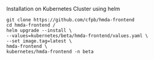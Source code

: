 Installation on Kubernetes Cluster using helm
```
git clone https://github.com/cfpb/hmda-frontend
cd hmda-frontend /
helm upgrade --install \
--values=kubernetes/beta/hmda-frontend/values.yaml \
--set image.tag=latest \
hmda-frontend \
kubernetes/hmda-frontend -n beta
```
